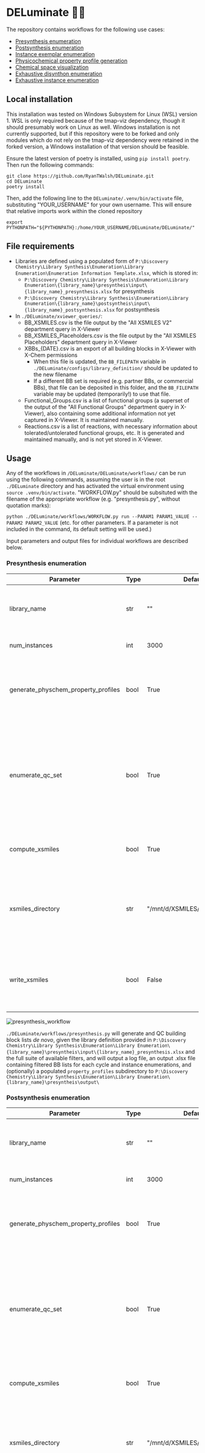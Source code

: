 # DELuminate 🧬✨
The repository contains workflows for the following use cases:
- [Presynthesis enumeration](#Presynthesis-enumeration)
- [Postsynthesis enumeration](#Postsynthesis-enumeration)
- [Instance exemplar enumeration](#Instance-exemplar-enumeration)
- [Physicochemical property profile generation](#Physicochemical-property-profile-generation)
- [Chemical space visualization](#Chemical-space-visualization)
- [Exhaustive disynthon enumeration](#Exhaustive-disynthon-enumeration)
- [Exhaustive instance enumeration](#Exhaustive-instance-enumeration)

## Local installation
This installation was tested on Windows Subsystem for Linux (WSL) version 1. WSL is only required because of the tmap-viz dependency, though it should presumably work on Linux as well.
Windows installation is not currently supported, but if this repository were to be forked and only modules which do not rely on the tmap-viz dependency were retained in the forked version, a Windows installation of that version should be feasible.

Ensure the latest version of poetry is installed, using `pip install poetry`. Then run the following commands:

```
git clone https://github.com/RyanTWalsh/DELuminate.git
cd DELuminate
poetry install
```

Then, add the following line to the `DELuminate/.venv/bin/activate` file, substituting "YOUR_USERNAME" for your own username.
This will ensure that relative imports work within the cloned repository

`export PYTHONPATH="${PYTHONPATH}:/home/YOUR_USERNAME/DELuminate/DELuminate/"`

## File requirements
- Libraries are defined using a populated form of `P:\Discovery Chemistry\Library Synthesis\Enumeration\Library Enumeration\Enumeration Information Template.xlsx`, which is stored in:
    - `P:\Discovery Chemistry\Library Synthesis\Enumeration\Library Enumeration\{library_name}\presyntheis\input\{library_name}_presynthesis.xlsx` for presynthesis
    - `P:\Discovery Chemistry\Library Synthesis\Enumeration\Library Enumeration\{library_name}\postsyntheis\input\{library_name}_postsynthesis.xlsx` for postsynthesis
- In `./DELuminate/xviewer_queries/`:
    - BB_XSMILES.csv is the file output by the "All XSMILES V2" department query in X-Viewer
    - BB_XSMILES_Placeholders.csv is the file output by the "All XSMILES Placeholders" department query in X-Viewer
    - XBBs_{DATE}.csv is an export of all building blocks in X-Viewer with X-Chem permissions
        - When this file is updated, the `BB_FILEPATH` variable in `./DELuminate/configs/library_definition/` should be updated to the new filename
        - If a different BB set is required (e.g. partner BBs, or commercial BBs), that file can be deposited in this folder, and the `BB_FILEPATH` variable may be updated (temporarily!) to use that file.
    - Functional_Groups.csv is a list of functional groups (a superset of the output of the "All Functional Groups" department query in X-Viewer), also containing some additional information not yet captured in X-Viewer. It is maintained manually.
    - Reactions.csv is a list of reactions, with necessary information about tolerated/untolerated functional groups, etc. It is generated and maintained manually, and is not yet stored in X-Viewer.

## Usage
Any of the workflows in `/DELuminate/DELuminate/workflows/` can be run using the following commands, assuming the user is in the root `./DELuminate` directory and has activated the virtual environment using `source .venv/bin/activate`. "WORKFLOW.py" should be subsituted with the filename of the appropriate workflow (e.g. "presynthesis.py", without quotation marks):

`python ./DELuminate/workflows/WORKFLOW.py run --PARAM1 PARAM1_VALUE --PARAM2 PARAM2_VALUE` (etc. for other parameters. If a parameter is not included in the command, its default setting will be used.)

Input parameters and output files for individual workflows are described below.

### Presynthesis enumeration
|Parameter|Type|Default|Description|
|---------|----|-------|-----------|
|library_name|str|""|The XLIB or XPL number of the library. For example, XLIB0001 or XPL0002|
|num_instances|int|3000|The number of library instances to enumerate|
|generate_physchem_property_profiles|bool|True|Whether to calculate and generate physicochemical property profiles for the enumerated instances|
|enumerate_qc_set|bool|True|Whether to enumerate a QC set, in which every building block is used in at least one instance. This is run in addition to the main instance enumeration, which will enumerate `num_instances`|
|compute_xsmiles|bool|True|Whether to generate and QC building block XSMILES strings|
|xsmiles_directory|str|"/mnt/d/XSMILES/BB_XSMILES/"|The directory in which the building block XSMILES files for further review, and ultimately, upload to X-Viewer will be written|
|write_xsmiles|bool|False|Whether to write XSMILES lists to the XSMILES directory (overwriting existing files for the library, if they exist)|

![presynthesis_workflow](https://github.com/RyanTWalsh/DELuminate/assets/93160524/09d87698-9383-401e-91c3-ec501ac47849)

`./DELuminate/workflows/presynthesis.py` will generate and QC building block lists _de novo_, given the library definition provided in `P:\Discovery Chemistry\Library Synthesis\Enumeration\Library Enumeration\{library_name}\presyntheis\input\{library_name}_presynthesis.xlsx` and the full suite of available filters, and will output a log file, an output .xlsx file containing filtered BB lists for each cycle and instance enumerations, and (optionally) a populated `property_profiles` subdirectory to `P:\Discovery Chemistry\Library Synthesis\Enumeration\Library Enumeration\{library_name}\presyntheis\output\`


### Postsynthesis enumeration
|Parameter|Type|Default|Description|
|---------|----|-------|-----------|
|library_name|str|""|The XLIB or XPL number of the library. For example, XLIB0001 or XPL0002|
|num_instances|int|3000|The number of library instances to enumerate|
|generate_physchem_property_profiles|bool|True|Whether to calculate and generate physicochemical property profiles for the enumerated instances|
|enumerate_qc_set|bool|True|Whether to enumerate a QC set, in which every building block is used in at least one instance. This is run in addition to the main instance enumeration, which will enumerate `num_instances`|
|compute_xsmiles|bool|True|Whether to generate and QC building block XSMILES strings|
|xsmiles_directory|str|"/mnt/d/XSMILES/BB_XSMILES/"|The directory in which the building block XSMILES files for further review, and ultimately, upload to X-Viewer will be written|
|write_xsmiles|bool|False|Whether to write XSMILES lists to the XSMILES directory (overwriting existing files for the library, if they exist)|

![postsynthesis_workflow](https://github.com/RyanTWalsh/DELuminate/assets/93160524/800b1585-a64b-4f8a-8675-5ccb5f8f90b9)

`./DELuminate/workflows/postsynthesis.py` will QC user-supplied building block lists using a relevant subset of the available filters, given the library definition provided in `P:\Discovery Chemistry\Library Synthesis\Enumeration\Library Enumeration\{library_name}\postsyntheis\input\{library_name}_postsynthesis.xlsx`, and will output a log file, an output .xlsx file containing filtered BB lists for each cycle and instance enumerations, and (optionally) a populated `property_profiles` subdirectory to `P:\Discovery Chemistry\Library Synthesis\Enumeration\Library Enumeration\{library_name}\postsyntheis\output\`

### Instance exemplar enumeration
|Parameter|Type|Default|Description|
|---------|----|-------|-----------|
|library_name|str|""|The XLIB or XPL number of the library. For example, XLIB0001 or XPL0002|
|num_instances|int|3000|The number of library instances to enumerate|
|generate_physchem_property_profiles|bool|True|Whether to calculate and generate physicochemical property profiles for the enumerated instances|
|enumerate_qc_set|bool|True|Whether to enumerate a QC set, in which every building block is used in at least one instance. This is run in addition to the main instance enumeration, which will enumerate `num_instances`|

![enumerate_instances_workflow](https://github.com/RyanTWalsh/DELuminate/assets/93160524/5f97f97d-01e5-424e-8164-ee489989a625)

`./DELuminate/workflows/enumerate_instances.py` will behave the same as `postsynthesis.py`, but will not QC and filter the building block list before attempting to enumerate instances.

### Physicochemical property profile generation
|Parameter|Type|Default|Description|
|---------|----|-------|-----------|
|library_name|str|""|The XLIB or XPL number of the library. For example, XLIB0001 or XPL0002|
|mode|str|"postsynthesis"|"presynthesis" or "postsynthesis"|

![property_profiles_workflow](https://github.com/RyanTWalsh/DELuminate/assets/93160524/17585ed4-984e-42a1-b28e-a75d30f5e921)

`./DELuminate/workflows/property_profiles.py` will generate a list of instances using the "Instance Enumeration" tab of `P:\Discovery Chemistry\Library Synthesis\Enumeration\Library Enumeration\{library_name}\postsyntheis\output\{library_name}_output.xlsx`. It then calculates any physchem properties which are not present in that dataset, and outputs plots of all properties to `P:\Discovery Chemistry\Library Synthesis\Enumeration\Library Enumeration\{library_name}\postsyntheis\output\property_profiles\` as .png files, overwriting any existing files with the same names if they are present.

### Chemical space visualization
|Parameter|Type|Default|Description|
|---------|----|-------|-----------|
|filename|str|None|The name of the .csv file containing the data. ".csv" should be included.|
|parent_directory|str|"/mnt/p/Discovery Chemistry/Chemical Space/"|The path to the parent directory|
|generate_fresh_coordinates|bool|False|If the X and Y coordinates are found in the input file, do not use them for the plot. Instead, calculate fresh coordinates, and use those.|
|overwrite_input_file_to_append_coordinates|bool|True|Whether to overwrite the input file with the same fields + coordinate fields. If the coordinate fields did not exist in the input file, they will be appended, and if they existed in the input file, they will be overwritten.|
|dimensionality_reduction|str|"UMAP"|The dimensionality reduction method|
|embedding|str|"ECFP4"|The embedding used for dimensionality reduction (usually a type of fingerprint)|
|plot_config_string|str|"seaborn"|The plotting configuration. Currently, only "seaborn" and "faerun" are supported.|
|change_inner_points_to_white_for_tmaps|bool|False|Whether to change the color of the inner points to white for tmap plots|

![visualize_chemical_space_workflow](https://github.com/RyanTWalsh/DELuminate/assets/93160524/05809457-af1e-4e96-8f2b-55d478eab9a5)

`./DELuminate/workflows/visualize_chemical_space.py` will read the file at `{parent_directory}/{filename}` and, assuming a column header of "SMILES" is present, will calculate embeddings for all of the molecules. It will then use those embeddings to calculate coordinates for each molecule. If the X and Y coordinates were already present in the input file and `generate_fresh_coordinates` = False, this step is skipped and the existing coordinates are used. If `overwrite_input_file_to_append_coordinates` = True, the input file is overwritten at this point.

In the plotting step, the plotting configuration and the configuration for each column to color is built. Currently, the column color configurations are provided to the script by manually editing the `color_config_dict` dictionary at the top of the script, but in a future update, a mechanism to pass in that information as a parameter may be implemented. Plots are then output to `{parent_directory}/{filename_without_the_.csv_suffix}/`, filed by their interactivity, dimensionality reduction method, and embedding.

### Exhaustive disynthon enumeration
|Parameter|Type|Default|Description|
|---------|----|-------|-----------|
|library_name|str|""|The XLIB or XPL number of the library. For example, XLIB0001 or XPL0002|
|enum_destination|str|"X-Viewer"|"X-Viewer" or "S3"|

![xsmiles_disynthon_enumeration_workflow](https://github.com/RyanTWalsh/DELuminate/assets/93160524/191e7494-af9e-4e1f-8fce-ab8f2be4f5cc)

`./DELuminate/workflows/xsmiles_disynthon_enumeration.py` will define the library scheme using `P:\Discovery Chemistry\Library Synthesis\Enumeration\Library Enumeration\{library_name}\postsyntheis\output\{library_name}_output.xlsx`, lookup the associated BB XSMILES and placeholder XSMILES from `./DELuminate/xviewer_queries/BB_XSMILES.csv` and `./DELuminate/xviewer_queries/BB_XSMILES_Placeholders.csv`, respectively, then enumerate all disynthon combinations which do not use any BB with an instruction of "FAIL<>" via concatenation of the BB and placeholder XSMILES strings. 

If `enum_destination` = "X-Viewer", it will output each disynthon file to `/mnt/d/XSMILES/Disynthon_Enumeration/{library_name}/{library_name}_{disynthon_type}.csv`, which should then be passed into the KNIME workflow located at `/mnt/d/knime-workspace/XSMILES_V2_Disynthon_Enumeration_QC` for SMILES canonicalization and QC (visual inspection, ensuring the expected number of disynthons were enumerated, and that all disynthons are valid molecules), prior to uploading the disynthons to X-Viewer. 

If `enum_destination` = "S3", it will output each disynthon file to `/mnt/d/Virtual_Libraries/DELs/{library_deck}/{n_cycles}-cycle/{library_name}/Disynthons/{disynthon_type}.parquet`, which is a directory containing individual .parquet files of approximately 10K rows each. As these files are not subjected to the same QC as the .csv files destined for X-Viewer upload, it is recommended that they are only generated after confirming that all disynthons in the .csv file to be uploaded to X-Viewer passed QC.

### Exhaustive instance enumeration
|Parameter|Type|Default|Description|
|---------|----|-------|-----------|
|library_name|str|""|The XLIB or XPL number of the library. For example, XLIB0001 or XPL0002|

![xsmiles_instance_enumeration_workflow](https://github.com/RyanTWalsh/DELuminate/assets/93160524/b86576d9-f06f-4b84-a958-d624541db14e)

`./DELuminate/workflows/xsmiles_disynthon_enumeration.py` will define the library scheme using `P:\Discovery Chemistry\Library Synthesis\Enumeration\Library Enumeration\{library_name}\postsyntheis\output\{library_name}_output.xlsx`, lookup the associated BB XSMILES from `./DELuminate/xviewer_queries/BB_XSMILES.csv`, and enumerate all instance combinations which do not use any BB with an instruction of "FAIL<>" via concatenation of the BB XSMILES strings in chunks of about 100M rows each. Each chunk is written to `/mnt/d/Virtual_Libraries/DELs/{library_deck}/{n_cycles}-cycle/{library_name}/Instances/{cycle_strings}.parquet`, which is a directory containing individual .parquet files of approximately 10K rows each. As these files are not subjected to any QC beyond confirming during workflow execution that the total number of rows across all .parquet files matches the expected library size, it is recommended that the full instance files are only generated once all disynthon files for the library have passed QC.
